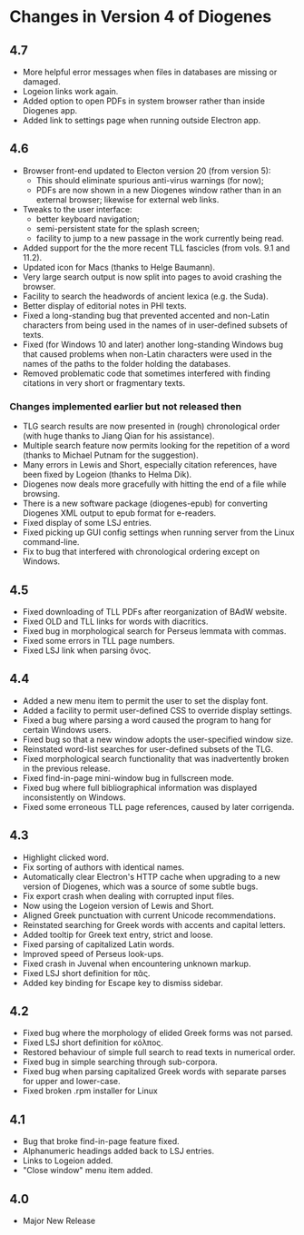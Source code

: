 # Changes in Version 4 of Diogenes

## 4.7
- More helpful error messages when files in databases are missing or damaged.
- Logeion links work again.
- Added option to open PDFs in system browser rather than inside Diogenes app.
- Added link to settings page when running outside Electron app.

## 4.6

* Browser front-end updated to Electon version 20 (from version 5):
    * This should eliminate spurious anti-virus warnings (for now);
    * PDFs are now shown in a new Diogenes window rather than in an
      external browser; likewise for external web links.
* Tweaks to the user interface:
    * better keyboard navigation;
    * semi-persistent state for the splash screen;
    * facility to jump to a new passage in the work currently being read.
* Added support for the the more recent TLL fascicles (from vols. 9.1 and 11.2).
* Updated icon for Macs (thanks to Helge Baumann).
* Very large search output is now split into pages to avoid crashing the browser.
* Facility to search the headwords of ancient lexica (e.g. the Suda).
* Better display of editorial notes in PHI texts.
* Fixed a long-standing bug that prevented accented and non-Latin
  characters from being used in the names of in user-defined subsets of
  texts.
* Fixed (for Windows 10 and later) another long-standing Windows bug
  that caused problems when non-Latin characters were used in the names
  of the paths to the folder holding the databases.
* Removed problematic code that sometimes interfered with finding
  citations in very short or fragmentary texts.

### Changes implemented earlier but not released then
* TLG search results are now presented in (rough) chronological order
  (with huge thanks to Jiang Qian for his assistance).
* Multiple search feature now permits looking for the repetition of
  a word (thanks to Michael Putnam for the suggestion).
* Many errors in Lewis and Short, especially citation references, have
  been fixed by Logeion (thanks to Helma Dik).
* Diogenes now deals more gracefully with hitting the end of a file
  while browsing.
* There is a new software package (diogenes-epub) for converting Diogenes XML
  output to epub format for e-readers.
* Fixed display of some LSJ entries.
* Fixed picking up GUI config settings when running server from the Linux command-line.
* Fix to bug that interfered with chronological ordering except on Windows.

## 4.5

* Fixed downloading of TLL PDFs after reorganization of BAdW website.
* Fixed OLD and TLL links for words with diacritics.
* Fixed bug in morphological search for Perseus lemmata with commas.
* Fixed some errors in TLL page numbers.
* Fixed LSJ link when parsing ὄνος.

## 4.4

* Added a new menu item to permit the user to set the display font.
* Added a facility to permit user-defined CSS to override display settings.
* Fixed a bug where parsing a word caused the program to hang for certain
  Windows users.
* Fixed bug so that a new window adopts the user-specified window size.
* Reinstated word-list searches for user-defined subsets of the TLG.
* Fixed morphological search functionality that was inadvertently broken in the
  previous release.
* Fixed find-in-page mini-window bug in fullscreen mode.
* Fixed bug where full bibliographical information was displayed inconsistently
  on Windows.
* Fixed some erroneous TLL page references, caused by later corrigenda.

## 4.3

* Highlight clicked word.
* Fix sorting of authors with identical names.
* Automatically clear Electron's HTTP cache when upgrading to a new version of
  Diogenes, which was a source of some subtle bugs.
* Fix export crash when dealing with corrupted input files.
* Now using the Logeion version of Lewis and Short.
* Aligned Greek punctuation with current Unicode recommendations.
* Reinstated searching for Greek words with accents and capital letters.
* Added tooltip for Greek text entry, strict and loose.
* Fixed parsing of capitalized Latin words.
* Improved speed of Perseus look-ups.
* Fixed crash in Juvenal when encountering unknown markup.
* Fixed LSJ short definition for πᾶς.
* Added key binding for Escape key to dismiss sidebar.

## 4.2

* Fixed bug where the morphology of elided Greek forms was not parsed.
* Fixed LSJ short definition for κόλπος.
* Restored behaviour of simple full search to read texts in numerical order.
* Fixed bug in simple searching through sub-corpora.
* Fixed bug when parsing capitalized Greek words with separate parses for upper
  and lower-case.
* Fixed broken .rpm installer for Linux

## 4.1

* Bug that broke find-in-page feature fixed.
* Alphanumeric headings added back to LSJ entries.
* Links to Logeion added.
* "Close window" menu item added.

## 4.0

* Major New Release
